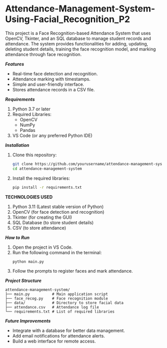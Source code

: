 # Attendance-Management-System-Using-Facial_Recognition_P2

This project is a Face Recognition-based Attendance System that uses OpenCV, Tkinter, and an SQL database to manage student records and attendance.
The system provides functionalities for adding, updating, deleting student details, training the face recognition model, and marking attendance through face recognition.


***Features***
- Real-time face detection and recognition.
- Attendance marking with timestamps.
- Simple and user-friendly interface.
- Stores attendance records in a CSV file.

***Requirements***
1. Python 3.7 or later
2. Required Libraries:
   - OpenCV
   - NumPy
   - Pandas
3. VS Code (or any preferred Python IDE)

***Installation***
1. Clone this repository:
   ```bash
   git clone https://github.com/yourusername/attendance-management-system.git
   cd attendance-management-system
   ```

2. Install the required libraries:
   ```bash
   pip install -r requirements.txt
   ```

**TECHNOLOGIES USED** 
1. Python 3.11 (Latest stable version of Python)
2. OpenCV (for face detection and recognition)
3. Tkinter (for creating the GUI)
4. SQL Database (to store student details)
5. CSV (to store attendance)


***How to Run***
1. Open the project in VS Code.
2. Run the following command in the terminal:
   ```bash
   python main.py
   ```
3. Follow the prompts to register faces and mark attendance.

***Project Structure***
```
attendance-management-system/
├── main.py          # Main application script
├── face_recog.py    # Face recognition module
├── data/            # Directory to store facial data
├── attendance.csv   # Attendance log file
└── requirements.txt # List of required libraries
```

***Future Improvements***
- Integrate with a database for better data management.
- Add email notifications for attendance alerts.
- Build a web interface for remote access.

